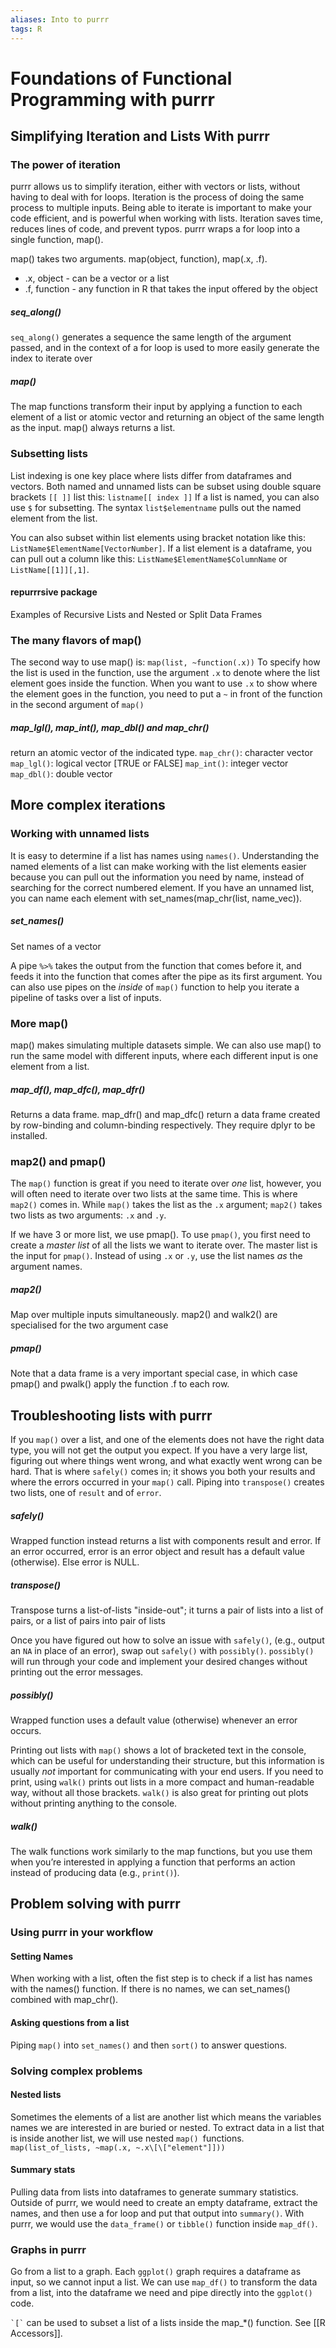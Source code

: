 ```yaml
---
aliases: Into to purrr
tags: R
---
```


# Foundations of Functional Programming with purrr

##  Simplifying Iteration and Lists With purrr
### The power of iteration
purrr allows us to simplify iteration, either with vectors or lists, without having to deal with for loops. Iteration is the process of doing the same process to multiple inputs. Being able to iterate is important to make your code efficient, and is powerful when working with lists. Iteration saves time, reduces lines of code, and prevent typos. purrr wraps a for loop into a single function, map().

map() takes two arguments. map(object, function), map(.x, .f).
* .x, object - can be a vector or a list
* .f, function - any function in R that takes the input offered by the object

##### seq_along()
`seq_along()` generates a sequence the same length of the argument passed, and in the context of a for loop is used to more easily generate the index to iterate over

##### map()
The map functions transform their input by applying a function to each element of a list or atomic vector and returning an object of the same length as the input. map() always returns a list.

### Subsetting lists
List indexing is one key place where lists differ from dataframes and vectors. 
Both named and unnamed lists can be subset using double square brackets `[[ ]]` list this: `listname[[ index ]]`
If a list is named, you can also use `$` for subsetting. The syntax `list$elementname` pulls out the named element from the list.

You can also subset within list elements using bracket notation like this: `ListName$ElementName[VectorNumber]`. If a list element is a dataframe, you can pull out a column like this: `ListName$ElementName$ColumnName` or `ListName[[1]][,1]`.

#### repurrrsive package
Examples of Recursive Lists and Nested or Split Data Frames

### The many flavors of map()
The second way to use map() is: `map(list, ~function(.x))`
To specify how the list is used in the function, use the argument `.x` to denote where the list element goes inside the function. When you want to use `.x` to show where the element goes in the function, you need to put a `~` in front of the function in the second argument of `map()`

##### map_lgl(), map_int(), map_dbl() and map_chr() 
return an atomic vector of the indicated type.
`map_chr()`: character vector
`map_lgl()`: logical vector \[TRUE or FALSE\]
`map_int()`: integer vector
`map_dbl()`: double vector

##  More complex iterations
### Working with unnamed lists
It is easy to determine if a list has names using `names()`. Understanding the named elements of a list can make working with the list elements easier because you can pull out the information you need by name, instead of searching for the correct numbered element. If you have an unnamed list, you can name each element with set_names(map_chr(list, name_vec)).

##### set_names()
Set names of a vector

A pipe `%>%` takes the output from the function that comes before it, and feeds it into the function that comes after the pipe as its first argument. You can also use pipes on the _inside_ of `map()` function to help you iterate a pipeline of tasks over a list of inputs.

### More map()
map() makes simulating multiple datasets simple.
We can also use map() to run the same model with different inputs, where each different input is one element from a list.

##### map_df(), map_dfc(), map_dfr()
Returns a data frame. map_dfr() and map_dfc() return a data frame created by row-binding and column-binding respectively. They require dplyr to be installed.

### map2() and pmap()
The `map()` function is great if you need to iterate over _one_ list, however, you will often need to iterate over two lists at the same time. This is where `map2()` comes in. While `map()` takes the list as the `.x` argument; `map2()` takes two lists as two arguments: `.x` and `.y`.

If we have 3 or more list, we use pmap(). To use `pmap()`, you first need to create a _master list_ of all the lists we want to iterate over. The master list is the input for `pmap()`. Instead of using `.x` or `.y`, use the list names _as_ the argument names.

##### map2()
Map over multiple inputs simultaneously. map2() and walk2() are specialised for the two argument case

##### pmap()
Note that a data frame is a very important special case, in which case pmap() and pwalk() apply the function .f to each row. 

## Troubleshooting lists with purrr
If you `map()` over a list, and one of the elements does not have the right data type, you will not get the output you expect. If you have a very large list, figuring out where things went wrong, and what exactly went wrong can be hard. That is where `safely()` comes in; it shows you both your results and where the errors occurred in your `map()` call. Piping into `transpose()` creates two lists, one of `result` and of `error`.

##### safely()
Wrapped function instead returns a list with components result and error. If an error occurred, error is an error object and result has a default value (otherwise). Else error is NULL.

##### transpose()
Transpose turns a list-of-lists "inside-out"; it turns a pair of lists into a list of pairs, or a list of pairs into pair of lists

Once you have figured out how to solve an issue with `safely()`, (e.g., output an `NA` in place of an error), swap out `safely()` with `possibly()`. `possibly()` will run through your code and implement your desired changes without printing out the error messages.

##### possibly()
Wrapped function uses a default value (otherwise) whenever an error occurs.

Printing out lists with `map()` shows a lot of bracketed text in the console, which can be useful for understanding their structure, but this information is usually _not_ important for communicating with your end users. If you need to print, using `walk()` prints out lists in a more compact and human-readable way, without all those brackets. `walk()` is also great for printing out plots without printing anything to the console.

##### walk()
The walk functions work similarly to the map functions, but you use them when you’re interested in applying a function that performs an action instead of producing data (e.g., `print()`).

## Problem solving with purrr
### Using purrr in your workflow
#### Setting Names
When working with a list, often the fist step is to check if a list has names with the names() function. If there is no names, we can set_names() combined with map_chr().

#### Asking questions from a list
Piping `map()` into `set_names()` and then `sort()` to answer questions.

### Solving complex problems
#### Nested lists
Sometimes the elements of a list are another list which means the variables names we are interested in are buried or nested. To extract data in a list that is inside another list, we will use nested `map() `functions. 
`map(list_of_lists, ~map(.x, ~.x\[\["element"]]))`

#### Summary stats
Pulling data from lists into dataframes to generate summary statistics. Outside of purrr, we would need to create an empty dataframe, extract the names, and then use a for loop and put that output into `summary()`. With purrr, we would use the `data_frame()` or `tibble()` function inside `map_df()`.

### Graphs in purrr
Go from a list to a graph. Each `ggplot()` graph requires a dataframe as input, so we cannot input a list. We can use `map_df()` to transform the data from a list, into the dataframe we need and pipe directly into the `ggplot()` code.

`` `[` `` can be used to subset a list of a lists inside the map_\*() function.
See [[R Accessors]].